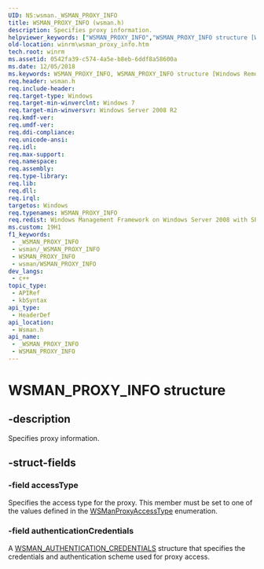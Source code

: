 ```yaml
---
UID: NS:wsman._WSMAN_PROXY_INFO
title: WSMAN_PROXY_INFO (wsman.h)
description: Specifies proxy information.
helpviewer_keywords: ["WSMAN_PROXY_INFO","WSMAN_PROXY_INFO structure [Windows Remote Management]","winrm.wsman_proxy_info","wsman/WSMAN_PROXY_INFO"]
old-location: winrm\wsman_proxy_info.htm
tech.root: winrm
ms.assetid: 0542fa39-c574-4a5e-b8eb-6ddf8a58600a
ms.date: 12/05/2018
ms.keywords: WSMAN_PROXY_INFO, WSMAN_PROXY_INFO structure [Windows Remote Management], winrm.wsman_proxy_info, wsman/WSMAN_PROXY_INFO
req.header: wsman.h
req.include-header: 
req.target-type: Windows
req.target-min-winverclnt: Windows 7
req.target-min-winversvr: Windows Server 2008 R2
req.kmdf-ver: 
req.umdf-ver: 
req.ddi-compliance: 
req.unicode-ansi: 
req.idl: 
req.max-support: 
req.namespace: 
req.assembly: 
req.type-library: 
req.lib: 
req.dll: 
req.irql: 
targetos: Windows
req.typenames: WSMAN_PROXY_INFO
req.redist: Windows Management Framework on Windows Server 2008 with SP2, Windows Vista with SP1, and Windows Vista with SP2
ms.custom: 19H1
f1_keywords:
 - _WSMAN_PROXY_INFO
 - wsman/_WSMAN_PROXY_INFO
 - WSMAN_PROXY_INFO
 - wsman/WSMAN_PROXY_INFO
dev_langs:
 - c++
topic_type:
 - APIRef
 - kbSyntax
api_type:
 - HeaderDef
api_location:
 - Wsman.h
api_name:
 - _WSMAN_PROXY_INFO
 - WSMAN_PROXY_INFO
---
```


# WSMAN_PROXY_INFO structure


## -description

Specifies proxy information.

## -struct-fields

### -field accessType

Specifies the access type for the proxy. This member must be set to one of the values defined in the <a href="/windows/desktop/api/wsman/ne-wsman-wsmanproxyaccesstype">WSManProxyAccessType</a> enumeration.

### -field authenticationCredentials

A <a href="/windows/desktop/api/wsman/ns-wsman-wsman_authentication_credentials">WSMAN_AUTHENTICATION_CREDENTIALS</a> structure that specifies the credentials and authentication scheme used for proxy access.

